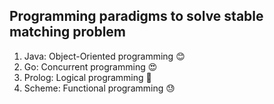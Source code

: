 ## Programming paradigms to solve stable matching problem 

1. Java: Object-Oriented programming    😊
2. Go: Concurrent programming           😍
3. Prolog: Logical programming          💩 
4. Scheme: Functional programming       😓

